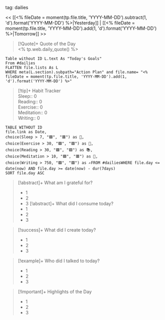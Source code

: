 tag: dailies  

<< [[<% fileDate = moment(tp.file.title, 'YYYY-MM-DD').subtract(1, 'd').format('YYYY-MM-DD') %>|Yesterday]] | [[<% fileDate = moment(tp.file.title, 'YYYY-MM-DD').add(1, 'd').format('YYYY-MM-DD') %>|Tomorrow]] >>

> [!Quote]+ Quote of the Day  
> <% tp.web.daily_quote() %>

```dataview  
Table without ID L.text As "Today's Goals"  
From #dailies  
FLATTEN file.lists As L  
WHERE meta(L.section).subpath="Action Plan" and file.name= "<% fileDate = moment(tp.file.title, 'YYYY-MM-DD').add(1, 'd').format('YYYY-MM-DD') %>"  
```

> [!tip]+ Habit Tracker  
> Sleep:: 0  
> Reading:: 0  
> Exercise:: 0  
> Meditation:: 0  
> Writing:: 0

```dataview  
TABLE WITHOUT ID  
file.link as Date,  
choice(Sleep > 7, "🟩", "🟥") as 🛌,  
choice(Exercise > 30, "🟩", "🟥") as 🏃,  
choice(Reading > 30, "🟩", "🟥") as 📚,  
choice(Meditation > 10, "🟩", "🟥") as 🧘,  
choice(Writing > 750, "🟩", "🟥") as ✍️FROM #dailiesWHERE file.day <= date(now) AND file.day >= date(now) - dur(7days)  
SORT file.day ASC  
```

> [!abstract]+ What am I grateful for?  
> - 1  
> - 2  
> - 3
> [!abstract]+ What did I consume today?  
> - 1  
> - 2  
> - 3  
  
> [!success]+ What did I create today?  
> - 1  
> - 2  
> - 3  
  
> [!example]+ Who did I talked to today?  
> - 1  
> - 2  
> - 3  
  
>[!Important]+ Highlights of the Day  
>- 1  
>- 2  
>- 3


